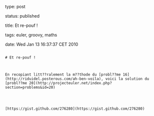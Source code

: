 type: post
status: published
title: Et re-pouf ! 
tags: euler, groovy, maths
date: Wed Jan 13 16:37:37 CET 2010
~~~~~~
# Et re-pouf ! 

En recopiant litt??ralement la m??thode du [probl??me 16](http://riduidel.posterous.com/ah-ben-voila), voici la solution du [probl??me 20](http://projecteuler.net/index.php?section=problems&id=20)  




[https://gist.github.com/276280](https://gist.github.com/276280)